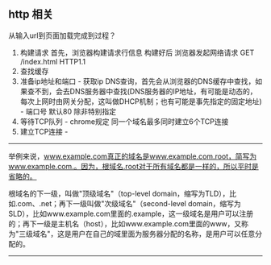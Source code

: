 ## http 相关

从输入url到页面加载完成到过程？

  1. 构建请求
      首先，浏览器构建请求行信息 构建好后 浏览器发起网络请求  GET /index.html HTTP1.1
  2. 查找缓存
  3. 准备ip地址和端口
    - 获取ip DNS查询，首先会从浏览器的DNS缓存中查找，如果查不到，会去DNS服务器中查找(DNS服务器的IP地址，有可能是动态的，每次上网时由网关分配，这叫做DHCP机制；也有可能是事先指定的固定地址)
    - 端口号 默认80 除非特别指定
  4. 等待TCP队列
    - chrome规定 同一个域名最多同时建立6个TCP连接
  5. 建立TCP连接
    -



------------------------------

举例来说，www.example.com真正的域名是www.example.com.root，简写为www.example.com.。因为，根域名.root对于所有域名都是一样的，所以平时是省略的。

根域名的下一级，叫做"顶级域名"（top-level domain，缩写为TLD），比如.com、.net；再下一级叫做"次级域名"（second-level domain，缩写为SLD），比如www.example.com里面的.example，这一级域名是用户可以注册的；再下一级是主机名（host），比如www.example.com里面的www，又称为"三级域名"，这是用户在自己的域里面为服务器分配的名称，是用户可以任意分配的。

------------------------------
